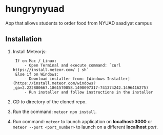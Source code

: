 # hungrynyuad
App that allows students to order food from NYUAD saadiyat campus


## Installation
1. Install Meteorjs:

        If on Mac / Linux: 
            - Open Terminal and execute command: `curl https://install.meteor.com/ | sh`        
        Else if on Windows:
            - Download installer from: [Windows Installer](https://install.meteor.com/windows?_ga=2.222880667.1861570058.1498097317-741374242.1496416275)
            - Run installer and follow instructions in the installer
2. CD to directory of the cloned repo.
3. Run the command: `meteor npm install`.
4. Run command: `meteor` to launch application on **localhost:3000** or `meteor --port <port_number>` to launch on a different **localhost** *port*.
